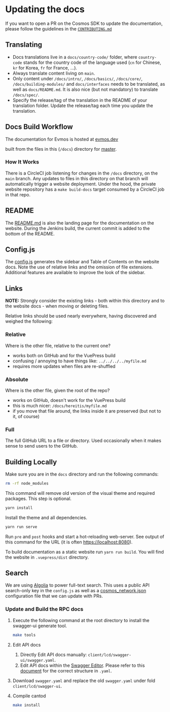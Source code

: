 # Updating the docs

If you want to open a PR on the Cosmos SDK to update the documentation, please follow the guidelines in the [`CONTRIBUTING.md`](https://github.com/tharsis/evmos/tree/main/CONTRIBUTING.md#updating-documentation)

## Translating

- Docs translations live in a `docs/country-code/` folder, where `country-code` stands for the country code of the language used (`cn` for Chinese, `kr` for Korea, `fr` for France, ...).
- Always translate content living on `main`.
- Only content under `/docs/intro/`, `/docs/basics/`, `/docs/core/`, `/docs/building-modules/` and `docs/interfaces` needs to be translated, as well as `docs/README.md`. It is also nice (but not mandatory) to translate `/docs/spec/`.
- Specify the release/tag of the translation in the README of your translation folder. Update the release/tag each time you update the translation.

## Docs Build Workflow

The documentation for Evmos is hosted at [evmos.dev](https://evmos.dev/)

built from the files in this (`/docs`) directory for
[master](https://github.com/tharsis/evmos/tree/main/docs).

### How It Works

There is a CircleCI job listening for changes in the `/docs` directory, on
the `main` branch. Any updates to files in this directory
on that branch will automatically trigger a website deployment. Under the hood,
the private website repository has a `make build-docs` target consumed by a CircleCI job in that repo.

## README

The [README.md](./README.md) is also the landing page for the documentation
on the website. During the Jenkins build, the current commit is added to the bottom
of the README.

## Config.js

The [config.js](./.vuepress/config.js) generates the sidebar and Table of Contents
on the website docs. Note the use of relative links and the omission of
file extensions. Additional features are available to improve the look
of the sidebar.

## Links

**NOTE:** Strongly consider the existing links - both within this directory
and to the website docs - when moving or deleting files.

Relative links should be used nearly everywhere, having discovered and weighed the following:

### Relative

Where is the other file, relative to the current one?

- works both on GitHub and for the VuePress build
- confusing / annoying to have things like: `../../../../myfile.md`
- requires more updates when files are re-shuffled

### Absolute

Where is the other file, given the root of the repo?

- works on GitHub, doesn't work for the VuePress build
- this is much nicer: `/docs/hereitis/myfile.md`
- if you move that file around, the links inside it are preserved (but not to it, of course)

### Full

The full GitHub URL to a file or directory. Used occasionally when it makes sense
to send users to the GitHub.

## Building Locally

Make sure you are in the `docs` directory and run the following commands:

```bash
rm -rf node_modules
```

This command will remove old version of the visual theme and required packages. This step is optional.

```bash
yarn install
```

Install the theme and all dependencies.

```bash
yarn run serve
```

Run `pre` and `post` hooks and start a hot-reloading web-server. See output of this command for the URL (it is often [https://localhost:8080](https://localhost:8080)).

To build documentation as a static website run `yarn run build`. You will find the website in `.vuepress/dist` directory.

## Search

We are using [Algolia](https://www.algolia.com) to power full-text search. This uses a public API search-only key in the `config.js` as well as a [cosmos_network.json](https://github.com/algolia/docsearch-configs/blob/main/configs/cosmos_network.json) configuration file that we can update with PRs.

### Update and Build the RPC docs

1. Execute the following command at the root directory to install the swagger-ui generate tool.
  
   ```bash
   make tools
   ```

2. Edit API docs
   1. Directly Edit API docs manually: `client/lcd/swagger-ui/swagger.yaml`.
   2. Edit API docs within the [Swagger Editor](https://editor.swagger.io/). Please refer to this [document](https://swagger.io/docs/specification/2-0/basic-structure/) for the correct structure in `.yaml`.
3. Download `swagger.yaml` and replace the old `swagger.yaml` under fold `client/lcd/swagger-ui`.
4. Compile cantod

   ```bash
   make install
   ```
